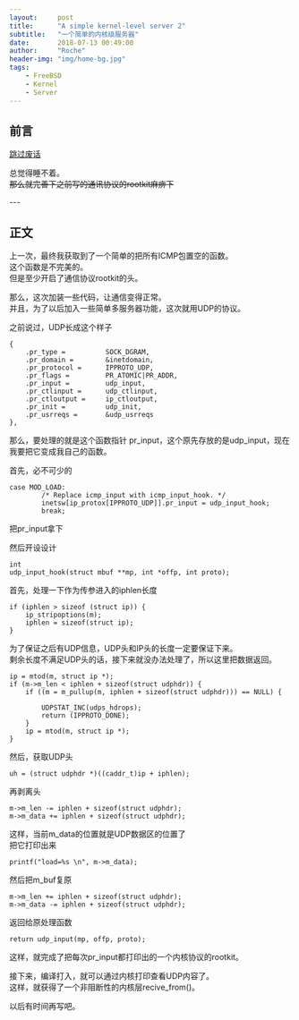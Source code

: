```yaml
---
layout:     post
title:      "A simple kernel-level server 2"
subtitle:   "一个简单的内核级服务器"
date:       2018-07-13 00:49:00
author:     "Roche"
header-img: "img/home-bg.jpg"
tags:
    - FreeBSD
    - Kernel
    - Server
---
```


## 前言


[跳过废话](#build)

总觉得睡不着。  
~~那么就完善下之前写的通讯协议的rootkit麻痹下~~


<p id = "build"></p>
---

## 正文

上一次，最终我获取到了一个简单的把所有ICMP包置空的函数。  
这个函数是不完美的。  
但是至少开启了通信协议rootkit的头。

那么，这次加装一些代码，让通信变得正常。  
并且，为了以后加入一些简单多服务器功能，这次就用UDP的协议。

之前说过，UDP长成这个样子

    {
        .pr_type = 		    SOCK_DGRAM,
        .pr_domain = 		&inetdomain,
        .pr_protocol = 		IPPROTO_UDP,
        .pr_flags = 		PR_ATOMIC|PR_ADDR,
        .pr_input = 		udp_input,
        .pr_ctlinput = 		udp_ctlinput,
        .pr_ctloutput = 	ip_ctloutput,
        .pr_init = 		    udp_init,
        .pr_usrreqs = 		&udp_usrreqs
    },

那么，要处理的就是这个函数指针 pr_input，这个原先存放的是udp_input，现在我要把它变成我自己的函数。

首先，必不可少的

    case MOD_LOAD:
            /* Replace icmp_input with icmp_input_hook. */
            inetsw[ip_protox[IPPROTO_UDP]].pr_input = udp_input_hook;
            break;

把pr_input拿下

然后开设设计

    int
    udp_input_hook(struct mbuf **mp, int *offp, int proto);

首先，处理一下作为传参进入的iphlen长度

    if (iphlen > sizeof (struct ip)) {
		ip_stripoptions(m);
		iphlen = sizeof(struct ip);
	}

为了保证之后有UDP信息，UDP头和IP头的长度一定要保证下来。  
剩余长度不满足UDP头的话，接下来就没办法处理了，所以这里把数据返回。

	ip = mtod(m, struct ip *);
	if (m->m_len < iphlen + sizeof(struct udphdr)) {
		if ((m = m_pullup(m, iphlen + sizeof(struct udphdr))) == NULL) {

			UDPSTAT_INC(udps_hdrops);
			return (IPPROTO_DONE);
		}
		ip = mtod(m, struct ip *);
	}

然后，获取UDP头

	uh = (struct udphdr *)((caddr_t)ip + iphlen);

再剥离头

	m->m_len -= iphlen + sizeof(struct udphdr);
	m->m_data += iphlen + sizeof(struct udphdr);

这样，当前m_data的位置就是UDP数据区的位置了  
把它打印出来

	printf("load=%s \n", m->m_data);

然后把m_buf复原

    m->m_len += iphlen + sizeof(struct udphdr);
	m->m_data -= iphlen + sizeof(struct udphdr);

返回给原处理函数

	return udp_input(mp, offp, proto);

这样，就完成了把每次pr_input都打印出的一个内核协议的rootkit。

接下来，编译打入，就可以通过内核打印查看UDP内容了。  
这样，就获得了一个非阻断性的内核层recive_from()。

以后有时间再写吧。